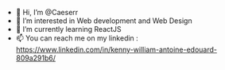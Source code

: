 - 👋 Hi, I’m @Caeserr
- 👀 I’m interested in Web development and Web Design
- 🌱 I’m currently learning ReactJS
- 📫 You can reach me on my linkedin : https://www.linkedin.com/in/kenny-william-antoine-edouard-809a291b6/

<!---
Caeserr/Caeserr is a ✨ special ✨ repository because its `README.md` (this file) appears on your GitHub profile.
You can click the Preview link to take a look at your changes.
--->
